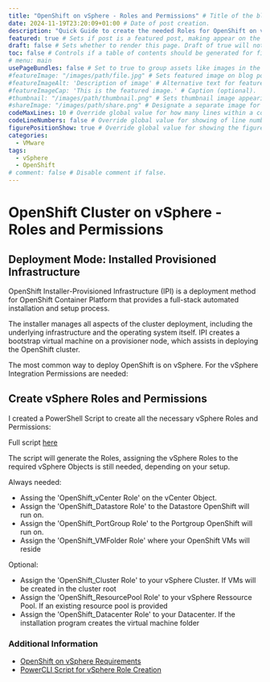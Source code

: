 ```yaml
---
title: "OpenShift on vSphere - Roles and Permissions" # Title of the blog post.
date: 2024-11-19T23:20:09+01:00 # Date of post creation.
description: "Quick Guide to create the needed Roles for OpenShift on vSphere (IPI)." # Description used for search engine.
featured: true # Sets if post is a featured post, making appear on the home page side bar.
draft: false # Sets whether to render this page. Draft of true will not be rendered.
toc: false # Controls if a table of contents should be generated for first-level links automatically.
# menu: main
usePageBundles: false # Set to true to group assets like images in the same folder as this post.
#featureImage: "/images/path/file.jpg" # Sets featured image on blog post.
#featureImageAlt: 'Description of image' # Alternative text for featured image.
#featureImageCap: 'This is the featured image.' # Caption (optional).
#thumbnail: "/images/path/thumbnail.png" # Sets thumbnail image appearing inside card on homepage.
#shareImage: "/images/path/share.png" # Designate a separate image for social media sharing.
codeMaxLines: 10 # Override global value for how many lines within a code block before auto-collapsing.
codeLineNumbers: false # Override global value for showing of line numbers within code block.
figurePositionShow: true # Override global value for showing the figure label.
categories:
  - VMware
tags:
  - vSphere
  - OpenShift
# comment: false # Disable comment if false.
---
```


# OpenShift Cluster on vSphere - Roles and Permissions

## Deployment Mode: Installed Provisioned Infrastructure

 OpenShift Installer-Provisioned Infrastructure (IPI) is a deployment method for OpenShift Container Platform that provides a full-stack automated installation and setup process.

 The installer manages all aspects of the cluster deployment, including the underlying infrastructure and the operating system itself. IPI creates a bootstrap virtual machine on a provisioner node, which assists in deploying the OpenShift cluster.

 The most common way to deploy OpenShift is on vSphere. For the vSphere Integration Permissions are needed:

 ## Create vSphere Roles and Permissions

I created a PowerShell Script to create all the necessary vSphere Roles and Permissions:

 Full script [here](https://github.com/soultecag/powercli-scripts/blob/main/vSphere-Openshift-IPI-vSphere-Roles.ps1)

The script will generate the Roles, assigning the vSphere Roles to the required vSphere Objects is still needed, depending on your setup.

Always needed:

- Assing the 'OpenShift_vCenter Role' on the vCenter Object.
- Assign the 'OpenShift_Datastore Role' to the Datastore OpenShift will run on.
- Assign the 'OpenShift_PortGroup Role' to the Portgroup OpenShift will run on.
- Assign the 'OpenShift_VMFolder Role' where your OpenShift VMs will reside

Optional:

- Assign the 'OpenShift_Cluster Role' to your vSphere Cluster. If VMs will be created in the cluster root
- Assign the 'OpenShift_ResourcePool Role' to your vSphere Ressource Pool. If an existing resource pool is provided
- Assign the 'OpenShift_Datacenter Role' to your Datacenter. If the installation program creates the virtual machine folder


### Additional Information

- [OpenShift on vSphere Requirements](https://docs.openshift.com/container-platform/4.17/installing/installing_vsphere/ipi/ipi-vsphere-installation-reqs.html)
- [PowerCLI Script for vSphere Role Creation](https://github.com/soultecag/powercli-scripts/blob/main/vSphere-Openshift-IPI-vSphere-Roles.ps1)


